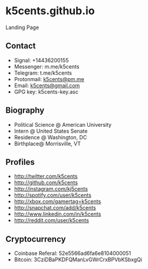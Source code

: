 # k5cents.github.io
Landing Page

## Contact
* Signal: +14436200155
* Messenger: m.me/k5cents
* Telegram: t.me/k5cents
* Protonmail: k5cents@pm.me
* Email: k5cents@gmail.com
* GPG key: k5cents-key.asc

## Biography
* Political Science @ American University
* Intern @ United States Senate
* Residence @ Washington, DC
* Birthplace@ Morrisville, VT

## Profiles
* http://twitter.com/k5cents
* http://github.com/k5cents
* http://instagram.com/kj5cents
* http://spotify.com/user/k5cents
* http://xbox.com/gamertag=k5cents
* http://snapchat.com/add/k5cents
* http://www.linkedin.com/in/k5cents
* http://reddit.com/user/k5cents

## Cryptocurrency
* Coinbase Referal: 52e5566ad6fa6e8104000051
* Bitcoin: 3CziDBaPKDFQManLvGWrCrxBPVbKSbxgQi
